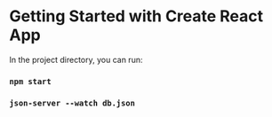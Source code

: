 # Getting Started with Create React App

In the project directory, you can run:

### `npm start`

### `json-server --watch db.json` 
